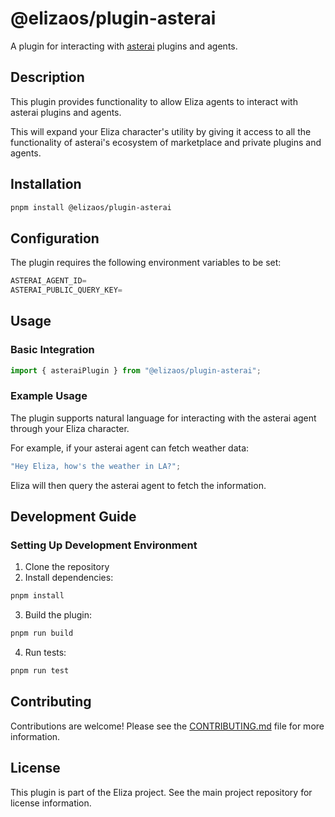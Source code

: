 # @elizaos/plugin-asterai

A plugin for interacting with [asterai](https://asterai.io) plugins and agents.

## Description

This plugin provides functionality to allow Eliza agents to interact with
asterai plugins and agents.

This will expand your Eliza character's utility by giving it access to all
the functionality of asterai's ecosystem of marketplace and private plugins
and agents.

## Installation

```bash
pnpm install @elizaos/plugin-asterai
```

## Configuration

The plugin requires the following environment variables to be set:

```typescript
ASTERAI_AGENT_ID=
ASTERAI_PUBLIC_QUERY_KEY=
```

## Usage

### Basic Integration

```typescript
import { asteraiPlugin } from "@elizaos/plugin-asterai";
```

### Example Usage

The plugin supports natural language for interacting with the asterai agent
through your Eliza character.

For example, if your asterai agent can fetch weather data:

```typescript
"Hey Eliza, how's the weather in LA?";
```

Eliza will then query the asterai agent to fetch the information.

## Development Guide

### Setting Up Development Environment

1. Clone the repository
2. Install dependencies:

```bash
pnpm install
```

3. Build the plugin:

```bash
pnpm run build
```

4. Run tests:

```bash
pnpm run test
```

## Contributing

Contributions are welcome! Please see the [CONTRIBUTING.md](CONTRIBUTING.md) file for more information.

## License

This plugin is part of the Eliza project. See the main project repository for license information.
